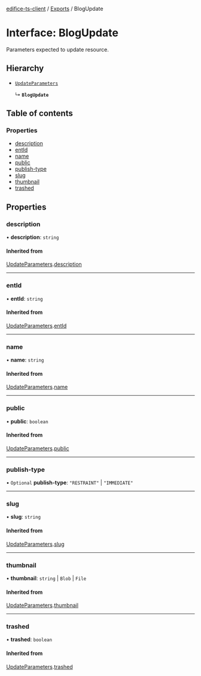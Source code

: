 [edifice-ts-client](../README.md) / [Exports](../modules.md) / BlogUpdate

# Interface: BlogUpdate

Parameters expected to update resource.

## Hierarchy

- [`UpdateParameters`](UpdateParameters.md)

  ↳ **`BlogUpdate`**

## Table of contents

### Properties

- [description](BlogUpdate.md#description)
- [entId](BlogUpdate.md#entid)
- [name](BlogUpdate.md#name)
- [public](BlogUpdate.md#public)
- [publish-type](BlogUpdate.md#publish-type)
- [slug](BlogUpdate.md#slug)
- [thumbnail](BlogUpdate.md#thumbnail)
- [trashed](BlogUpdate.md#trashed)

## Properties

### description

• **description**: `string`

#### Inherited from

[UpdateParameters](UpdateParameters.md).[description](UpdateParameters.md#description)

___

### entId

• **entId**: `string`

#### Inherited from

[UpdateParameters](UpdateParameters.md).[entId](UpdateParameters.md#entid)

___

### name

• **name**: `string`

#### Inherited from

[UpdateParameters](UpdateParameters.md).[name](UpdateParameters.md#name)

___

### public

• **public**: `boolean`

#### Inherited from

[UpdateParameters](UpdateParameters.md).[public](UpdateParameters.md#public)

___

### publish-type

• `Optional` **publish-type**: ``"RESTRAINT"`` \| ``"IMMEDIATE"``

___

### slug

• **slug**: `string`

#### Inherited from

[UpdateParameters](UpdateParameters.md).[slug](UpdateParameters.md#slug)

___

### thumbnail

• **thumbnail**: `string` \| `Blob` \| `File`

#### Inherited from

[UpdateParameters](UpdateParameters.md).[thumbnail](UpdateParameters.md#thumbnail)

___

### trashed

• **trashed**: `boolean`

#### Inherited from

[UpdateParameters](UpdateParameters.md).[trashed](UpdateParameters.md#trashed)
